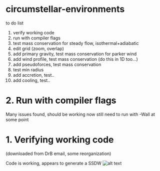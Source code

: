 # circumstellar-environments


to do list

1.  verify working code
2.  run with compiler flags
3.  test mass conservation for steady flow, isothermal+adiabatic
4.  edit grid (zoom, overlap)
5.  add primary gravity, test mass conservation for parker wind
6.  add wind profile, test mass conservation (do this in 1D too...)
7.  add pseudoforces, test mass conservation
8.  test min radius
9.  add accretion, test..
10. add cooling, test..


# 2. Run with compiler flags

Many issues found, should be working now
still need to run with -Wall at some point


# 1. Verifying working code 
(downloaded from DrB email, some reorganization)

Code is working, appears to generate a SSDW
![alt text](http://astro.physics.ncsu.edu/~cekolb/research/circumstellar-environments/img/initial.png)